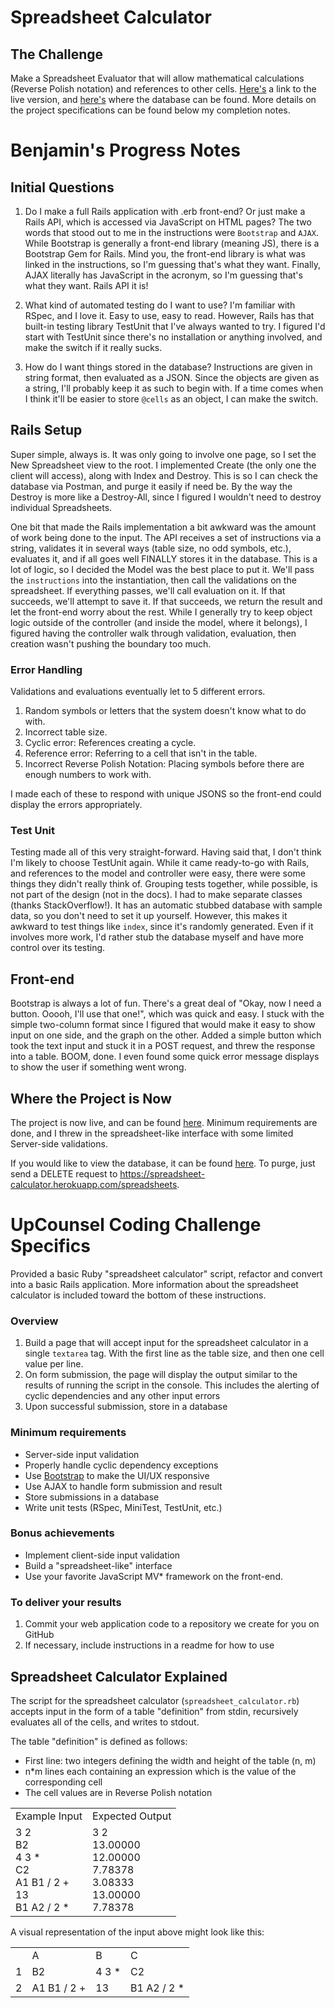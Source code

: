 # Spreadsheet Calculator

## The Challenge

Make a Spreadsheet Evaluator that will allow mathematical calculations (Reverse Polish notation) and references to other cells.  [Here's](https://spreadsheet-calculator.herokuapp.com/) a link to the live version, and [here's](https://spreadsheet-calculator.herokuapp.com/spreadsheets) where the database can be found.  More details on the project specifications can be found below my completion notes.

# Benjamin's Progress Notes

## Initial Questions

1. Do I make a full Rails application with .erb front-end?  Or just make a Rails API, which is accessed via JavaScript on HTML pages?  The two words that stood out to me in the instructions were `Bootstrap` and `AJAX`.  While Bootstrap is generally a front-end library (meaning JS), there is a Bootstrap Gem for Rails.  Mind you, the front-end library is what was linked in the instructions, so I'm guessing that's what they want.  Finally, AJAX literally has JavaScript in the acronym, so I'm guessing that's what they want.  Rails API it is!

2. What kind of automated testing do I want to use?  I'm familiar with RSpec, and I love it.  Easy to use, easy to read.  However, Rails has that built-in testing library TestUnit that I've always wanted to try.  I figured I'd start with TestUnit since there's no installation or anything involved, and make the switch if it really sucks.

3. How do I want things stored in the database?  Instructions are given in string format, then evaluated as a JSON.  Since the objects are given as a string, I'll probably keep it as such to begin with.  If a time comes when I think it'll be easier to store `@cells` as an object, I can make the switch.

## Rails Setup

Super simple, always is.  It was only going to involve one page, so I set the New Spreadsheet view to the root.  I implemented Create (the only one the client will access), along with Index and Destroy.  This is so I can check the database via Postman, and purge it easily if need be.  By the way the Destroy is more like a Destroy-All, since I figured I wouldn't need to destroy individual Spreadsheets.

One bit that made the Rails implementation a bit awkward was the amount of work being done to the input.  The API receives a set of instructions via a string, validates it in several ways (table size, no odd symbols, etc.), evaluates it, and if all goes well FINALLY stores it in the database.  This is a lot of logic, so I decided the Model was the best place to put it.  We'll pass the `instructions` into the instantiation, then call the validations on the spreadsheet.  If everything passes, we'll call evaluation on it.  If that succeeds, we'll attempt to save it.  If that succeeds, we return the result and let the front-end worry about the rest.  While I generally try to keep object logic outside of the controller (and inside the model, where it belongs), I figured having the controller walk through validation, evaluation, then creation wasn't pushing the boundary too much.

### Error Handling

Validations and evaluations eventually let to 5 different errors.
1. Random symbols or letters that the system doesn't know what to do with.
2. Incorrect table size.
3. Cyclic error: References creating a cycle.
4. Reference error: Referring to a cell that isn't in the table.
5. Incorrect Reverse Polish Notation: Placing symbols before there are enough numbers to work with.

I made each of these to respond with unique JSONS so the front-end could display the errors appropriately.

### Test Unit

Testing made all of this very straight-forward.  Having said that, I don't think I'm likely to choose TestUnit again.  While it came ready-to-go with Rails, and references to the model and controller were easy, there were some things they didn't really think of.  Grouping tests together, while possible, is not part of the design (not in the docs).  I had to make separate classes (thanks StackOverflow!).  It has an automatic stubbed database with sample data, so you don't need to set it up yourself.  However, this makes it awkward to test things like `index`, since it's randomly generated.  Even if it involves more work, I'd rather stub the database myself and have more control over its testing.

## Front-end

Bootstrap is always a lot of fun.  There's a great deal of "Okay, now I need a button.  Ooooh, I'll use that one!", which was quick and easy.  I stuck with the simple two-column format since I figured that would make it easy to show input on one side, and the graph on the other.  Added a simple button which took the text input and stuck it in a POST request, and threw the response into a table.  BOOM, done.  I even found some quick error message displays to show the user if something went wrong.

## Where the Project is Now

The project is now live, and can be found [here](https://spreadsheet-calculator.herokuapp.com/).  Minimum requirements are done, and I threw in the spreadsheet-like interface with some limited Server-side validations.

If you would like to view the database, it can be found [here](https://spreadsheet-calculator.herokuapp.com/spreadsheets).  To purge, just send a DELETE request to https://spreadsheet-calculator.herokuapp.com/spreadsheets.

# UpCounsel Coding Challenge Specifics

Provided a basic Ruby "spreadsheet calculator" script, refactor and convert into a basic Rails application. More information about the spreadsheet calculator is included toward the bottom of these instructions.

### Overview

1. Build a page that will accept input for the spreadsheet calculator in a single `textarea` tag. With the first line as the table size, and then one cell value per line.
2. On form submission, the page will display the output similar to the results of running the script in the console. This includes the alerting of cyclic dependencies and any other input errors
3. Upon successful submission, store in a database

### Minimum requirements

* Server-side input validation
* Properly handle cyclic dependency exceptions
* Use [Bootstrap](http://getbootstrap.com/) to make the UI/UX responsive
* Use AJAX to handle form submission and result
* Store submissions in a database
* Write unit tests (RSpec, MiniTest, TestUnit, etc.)

### Bonus achievements

* Implement client-side input validation
* Build a "spreadsheet-like" interface
* Use your favorite JavaScript MV\* framework on the front-end.

### To deliver your results

1. Commit your web application code to a repository we create for you on GitHub
2. If necessary, include instructions in a readme for how to use

## Spreadsheet Calculator Explained

The script for the spreadsheet calculator (`spreadsheet_calculator.rb`) accepts input in the form of a table "definition" from stdin, recursively evaluates all of the cells, and writes to stdout.

The table "definition" is defined as follows:

* First line: two integers defining the width and height of the table (n, m)
* n*m lines each containing an expression which is the value of the corresponding cell
* The cell values are in Reverse Polish notation

<table>
  <tr>
    <td>Example Input</td>
    <td>Expected Output</td>
  </tr>
  <tr>
    <td>
      3 2<br>
      B2<br>
      4 3 &ast;<br>
      C2<br>
      A1 B1 / 2 +<br>
      13<br>
      B1 A2 / 2 &ast;
    </td>
    <td>
      3 2<br>
      13.00000<br>
      12.00000<br>
      7.78378<br>
      3.08333<br>
      13.00000<br>
      7.78378
    </td>
  </tr>
</table>


A visual representation of the input above might look like this:

<table>
  <tr>
    <td></td>
    <td>A</td>
    <td>B</td>
    <td>C</td>
  </tr>
  <tr>
    <td>1</td>
    <td>B2</td>
    <td>4 3 &ast;</td>
    <td>C2</td>
  </tr>
  <tr>
    <td>2</td>
    <td>A1 B1 / 2 +</td>
    <td>13</td>
    <td>B1 A2 / 2 &ast;</td>
  </tr>
</table>
